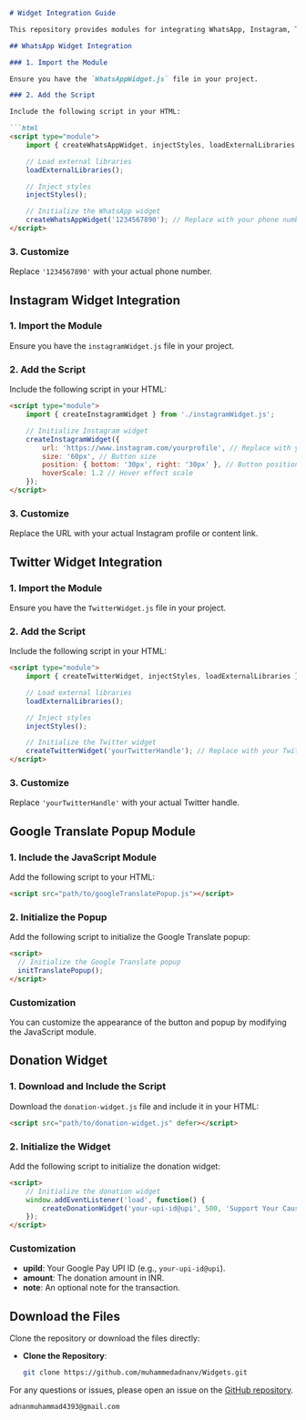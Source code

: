 

```markdown
# Widget Integration Guide

This repository provides modules for integrating WhatsApp, Instagram, Twitter, Google Translate, and Donation widgets into your website with ease. Follow the instructions below for each widget.

## WhatsApp Widget Integration

### 1. Import the Module

Ensure you have the `WhatsAppWidget.js` file in your project.

### 2. Add the Script

Include the following script in your HTML:

```html
<script type="module">
    import { createWhatsAppWidget, injectStyles, loadExternalLibraries } from './WhatsAppWidget.js';

    // Load external libraries
    loadExternalLibraries();

    // Inject styles
    injectStyles();

    // Initialize the WhatsApp widget
    createWhatsAppWidget('1234567890'); // Replace with your phone number
</script>
```

### 3. Customize

Replace `'1234567890'` with your actual phone number.

## Instagram Widget Integration

### 1. Import the Module

Ensure you have the `instagramWidget.js` file in your project.

### 2. Add the Script

Include the following script in your HTML:

```html
<script type="module">
    import { createInstagramWidget } from './instagramWidget.js';

    // Initialize Instagram widget
    createInstagramWidget({
        url: 'https://www.instagram.com/yourprofile', // Replace with your Instagram profile URL
        size: '60px', // Button size
        position: { bottom: '30px', right: '30px' }, // Button position
        hoverScale: 1.2 // Hover effect scale
    });
</script>
```

### 3. Customize

Replace the URL with your actual Instagram profile or content link.

## Twitter Widget Integration

### 1. Import the Module

Ensure you have the `TwitterWidget.js` file in your project.

### 2. Add the Script

Include the following script in your HTML:

```html
<script type="module">
    import { createTwitterWidget, injectStyles, loadExternalLibraries } from './TwitterWidget.js';

    // Load external libraries
    loadExternalLibraries();

    // Inject styles
    injectStyles();

    // Initialize the Twitter widget
    createTwitterWidget('yourTwitterHandle'); // Replace with your Twitter handle
</script>
```

### 3. Customize

Replace `'yourTwitterHandle'` with your actual Twitter handle.

## Google Translate Popup Module

### 1. Include the JavaScript Module

Add the following script to your HTML:

```html
<script src="path/to/googleTranslatePopup.js"></script>
```

### 2. Initialize the Popup

Add the following script to initialize the Google Translate popup:

```html
<script>
  // Initialize the Google Translate popup
  initTranslatePopup();
</script>
```

### Customization

You can customize the appearance of the button and popup by modifying the JavaScript module.

## Donation Widget

### 1. Download and Include the Script

Download the `donation-widget.js` file and include it in your HTML:

```html
<script src="path/to/donation-widget.js" defer></script>
```

### 2. Initialize the Widget

Add the following script to initialize the donation widget:

```html
<script>
    // Initialize the donation widget
    window.addEventListener('load', function() {
        createDonationWidget('your-upi-id@upi', 500, 'Support Your Cause');
    });
</script>
```

### Customization

- **upiId**: Your Google Pay UPI ID (e.g., `your-upi-id@upi`).
- **amount**: The donation amount in INR.
- **note**: An optional note for the transaction.

## Download the Files

Clone the repository or download the files directly:

- **Clone the Repository**:
  ```bash
  git clone https://github.com/muhammedadnanv/Widgets.git
  ```

For any questions or issues, please open an issue on the [GitHub repository](https://github.com/muhammedadnanv/Widgets).

```
adnanmuhammad4393@gmail.com

